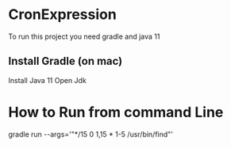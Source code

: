 # CronExpression
To run this project you need gradle and java 11
   
Install Gradle (on mac)
 - 
Install Java 11 Open Jdk


# How to Run from command Line
gradle run --args='"*/15 0 1,15 * 1-5 /usr/bin/find"'
